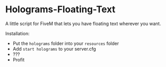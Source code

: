 # Holograms-Floating-Text
A little script for FiveM that lets you have floating text wherever you want.

Installation:
- Put the `holograms` folder into your `resources` folder
- Add `start holograms` to your server.cfg
- ???
- Profit
